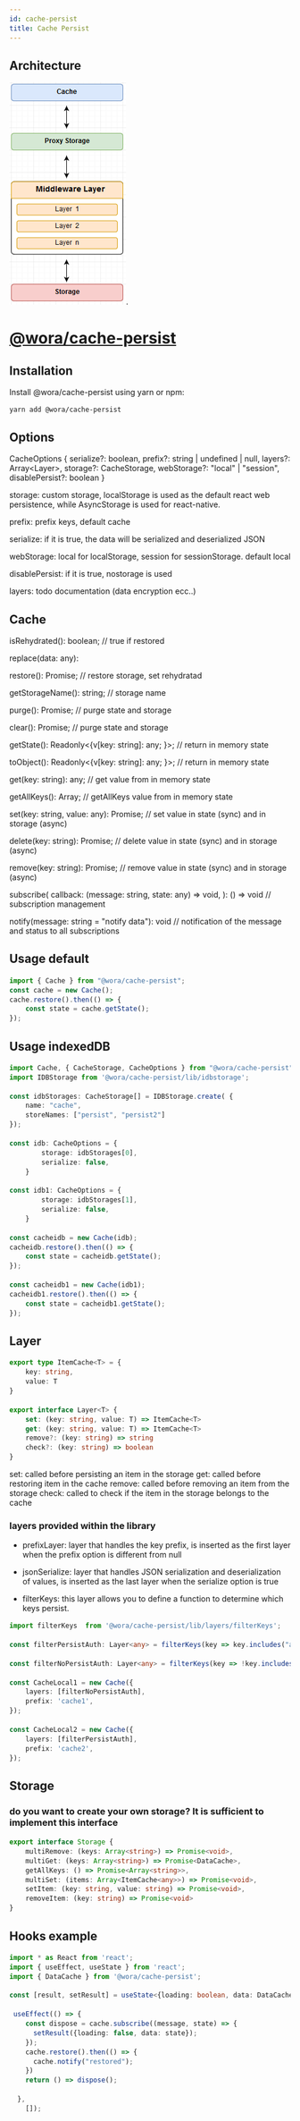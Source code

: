 ```yaml
---
id: cache-persist
title: Cache Persist
---
```



## Architecture

![alt-text](assets/cache-persist-architecture.png).

# [@wora/cache-persist](https://github.com/morrys/wora)


## Installation

Install @wora/cache-persist using yarn or npm:

```
yarn add @wora/cache-persist
```

## Options
CacheOptions {
    serialize?: boolean,
    prefix?: string | undefined | null,
    layers?: Array<Layer<any>>,
    storage?: CacheStorage, 
    webStorage?: "local" | "session",
    disablePersist?: boolean
}

storage: custom storage, localStorage is used as the default react web persistence, while AsyncStorage is used for react-native.

prefix: prefix keys, default cache

serialize: if it is true, the data will be serialized and deserialized JSON 

webStorage: local for localStorage, session for sessionStorage. default local

disablePersist: if it is true, nostorage is used

layers: todo documentation (data encryption ecc..)


## Cache
isRehydrated(): boolean; // true if restored

replace(data: any): 

restore(): Promise<Cache>; // restore storage, set rehydratad
    
getStorageName(): string;  // storage name

purge(): Promise<boolean>; // purge state and storage

clear(): Promise<boolean>; // purge state and storage

getState(): Readonly<{v[key: string]: any; }>; // return in memory state

toObject(): Readonly<{v[key: string]: any; }>; // return in memory state

get(key: string): any; // get value from in memory state

getAllKeys(): Array<string>; // getAllKeys value from in memory state
    
set(key: string, value: any): Promise<any>; // set value in state (sync) and in storage (async)
    
delete(key: string): Promise<any>; // delete value in state (sync) and in storage (async)
    
remove(key: string): Promise<any>; // remove value in state (sync) and in storage (async)

subscribe( callback: (message: string, state: any) => void, ): () => void // subscription management

notify(message: string = "notify data"): void // notification of the message and status to all subscriptions
    


## Usage default
```ts
import { Cache } from "@wora/cache-persist";
const cache = new Cache();
cache.restore().then(() => {
    const state = cache.getState();
});
```

## Usage indexedDB

```ts
import Cache, { CacheStorage, CacheOptions } from "@wora/cache-persist";
import IDBStorage from '@wora/cache-persist/lib/idbstorage';

const idbStorages: CacheStorage[] = IDBStorage.create( {
    name: "cache", 
    storeNames: ["persist", "persist2"]
});

const idb: CacheOptions = {
        storage: idbStorages[0],
        serialize: false,
    }

const idb1: CacheOptions = {
        storage: idbStorages[1],
        serialize: false,
    }

const cacheidb = new Cache(idb);
cacheidb.restore().then(() => {
    const state = cacheidb.getState();
});

const cacheidb1 = new Cache(idb1);
cacheidb1.restore().then(() => {
    const state = cacheidb1.getState();
});
```

## Layer


```ts
export type ItemCache<T> = {
    key: string,
    value: T
}

export interface Layer<T> {
    set: (key: string, value: T) => ItemCache<T>
    get: (key: string, value: T) => ItemCache<T>
    remove?: (key: string) => string
    check?: (key: string) => boolean
}
```

set: called before persisting an item in the storage
get: called before restoring item in the cache 
remove: called before removing an item from the storage
check: called to check if the item in the storage belongs to the cache

### layers provided within the library

* prefixLayer: layer that handles the key prefix, is inserted as the first layer when the prefix option is different from null

* jsonSerialize: layer that handles JSON serialization and deserialization of values, is inserted as the last layer when the serialize option is true

* filterKeys: this layer allows you to define a function to determine which keys persist.

```ts
import filterKeys  from '@wora/cache-persist/lib/layers/filterKeys';

const filterPersistAuth: Layer<any> = filterKeys(key => key.includes("auth"));

const filterNoPersistAuth: Layer<any> = filterKeys(key => !key.includes("auth"));

const CacheLocal1 = new Cache({
    layers: [filterNoPersistAuth],
    prefix: 'cache1',
});

const CacheLocal2 = new Cache({
    layers: [filterPersistAuth],
    prefix: 'cache2',
});
```

## Storage

### do you want to create your own storage? It is sufficient to implement this interface

```ts
export interface Storage {
    multiRemove: (keys: Array<string>) => Promise<void>,
    multiGet: (keys: Array<string>) => Promise<DataCache>,
    getAllKeys: () => Promise<Array<string>>,
    multiSet: (items: Array<ItemCache<any>>) => Promise<void>,
    setItem: (key: string, value: string) => Promise<void>,
    removeItem: (key: string) => Promise<void> 
}
```

## Hooks example

```ts
import * as React from 'react';
import { useEffect, useState } from 'react';
import { DataCache } from '@wora/cache-persist';

const [result, setResult] = useState<{loading: boolean, data: DataCache}>({loading: true, data: {}});

 useEffect(() => {
    const dispose = cache.subscribe((message, state) => {
      setResult({loading: false, data: state});
    });
    cache.restore().then(() => {
      cache.notify("restored");
    })
    return () => dispose();
    
  },
    []);
```

